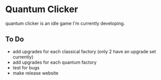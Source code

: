 #  Quantum Clicker

quantum clicker is an idle game I'm currently developing.

## To Do
- add upgrades for each classical factory (only 2 have an upgrade set currently)
- add upgrades for each quantum factory
- test for bugs
- make release website

